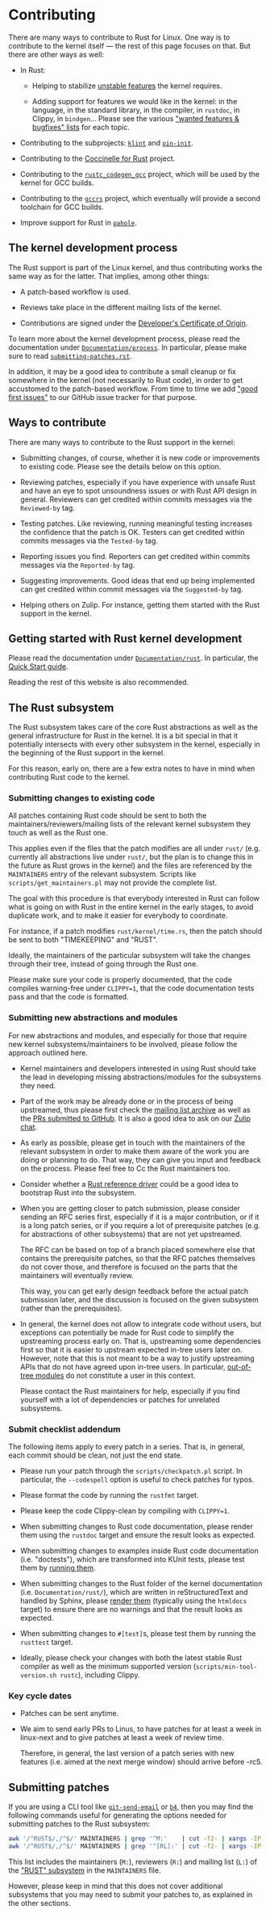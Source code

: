 # Contributing

There are many ways to contribute to Rust for Linux. One way is to contribute to the kernel itself — the rest of this page focuses on that. But there are other ways as well:

  - In Rust:

    + Helping to stabilize [unstable features](Unstable-features.md) the kernel requires.

    + Adding support for features we would like in the kernel: in the language, in the standard library, in the compiler, in `rustdoc`, in Clippy, in `bindgen`... Please see the various ["wanted features & bugfixes" lists](https://github.com/Rust-for-Linux/linux/issues/2) for each topic.

  - Contributing to the subprojects: [`klint`](klint.md) and [`pin-init`](pin-init.md).

  - Contributing to the [Coccinelle for Rust](Coccinelle-for-Rust.md) project.

  - Contributing to the [`rustc_codegen_gcc`](rustc_codegen_gcc.md) project, which will be used by the kernel for GCC builds.

  - Contributing to the [`gccrs`](gccrs.md) project, which eventually will provide a second toolchain for GCC builds.

  - Improve support for Rust in [`pahole`](https://github.com/acmel/dwarves).

## The kernel development process

The Rust support is part of the Linux kernel, and thus contributing works the same way as for the latter. That implies, among other things:

  - A patch-based workflow is used.

  - Reviews take place in the different mailing lists of the kernel.

  - Contributions are signed under the [Developer's Certificate of Origin](https://docs.kernel.org/process/submitting-patches.html#developer-s-certificate-of-origin-1-1).

To learn more about the kernel development process, please read the documentation under [`Documentation/process`](https://docs.kernel.org/process/). In particular, please make sure to read [`submitting-patches.rst`](https://docs.kernel.org/process/submitting-patches.html).

In addition, it may be a good idea to contribute a small cleanup or fix somewhere in the kernel (not necessarily to Rust code), in order to get accustomed to the patch-based workflow. From time to time we add ["good first issues"](https://github.com/Rust-for-Linux/linux/contribute) to our GitHub issue tracker for that purpose.

## Ways to contribute

There are many ways to contribute to the Rust support in the kernel:

  - Submitting changes, of course, whether it is new code or improvements to existing code. Please see the details below on this option.

  - Reviewing patches, especially if you have experience with unsafe Rust and have an eye to spot unsoundness issues or with Rust API design in general. Reviewers can get credited within commits messages via the `Reviewed-by` tag.

  - Testing patches. Like reviewing, running meaningful testing increases the confidence that the patch is OK. Testers can get credited within commits messages via the `Tested-by` tag.

  - Reporting issues you find. Reporters can get credited within commits messages via the `Reported-by` tag.

  - Suggesting improvements. Good ideas that end up being implemented can get credited within commit messages via the `Suggested-by` tag.

  - Helping others on Zulip. For instance, getting them started with the Rust support in the kernel.

## Getting started with Rust kernel development

Please read the documentation under [`Documentation/rust`](https://docs.kernel.org/rust/). In particular, the [Quick Start guide](https://docs.kernel.org/rust/quick-start.html).

Reading the rest of this website is also recommended.

## The Rust subsystem

The Rust subsystem takes care of the core Rust abstractions as well as the general infrastructure for Rust in the kernel. It is a bit special in that it potentially intersects with every other subsystem in the kernel, especially in the beginning of the Rust support in the kernel.

For this reason, early on, there are a few extra notes to have in mind when contributing Rust code to the kernel.

### Submitting changes to existing code

All patches containing Rust code should be sent to both the maintainers/reviewers/mailing lists of the relevant kernel subsystem they touch as well as the Rust one.

This applies even if the files that the patch modifies are all under `rust/` (e.g. currently all abstractions live under `rust/`, but the plan is to change this in the future as Rust grows in the kernel) and the files are referenced by the `MAINTAINERS` entry of the relevant subsystem. Scripts like `scripts/get_maintainers.pl` may not provide the complete list.

The goal with this procedure is that everybody interested in Rust can follow what is going on with Rust in the entire kernel in the early stages, to avoid duplicate work, and to make it easier for everybody to coordinate.

For instance, if a patch modifies `rust/kernel/time.rs`, then the patch should be sent to both "TIMEKEEPING" and "RUST".

Ideally, the maintainers of the particular subsystem will take the changes through their tree, instead of going through the Rust one.

Please make sure your code is properly documented, that the code compiles warning-free under `CLIPPY=1`, that the code documentation tests pass and that the code is formatted.

### Submitting new abstractions and modules

For new abstractions and modules, and especially for those that require new kernel subsystems/maintainers to be involved, please follow the approach outlined here.

  - Kernel maintainers and developers interested in using Rust should take the lead in developing missing abstractions/modules for the subsystems they need.

  - Part of the work may be already done or in the process of being upstreamed, thus please first check the [mailing list archive](https://lore.kernel.org/rust-for-linux/) as well as the [PRs submitted to GitHub](https://github.com/Rust-for-Linux/linux/pulls). It is also a good idea to ask on our [Zulip chat](https://rust-for-linux.zulipchat.com).

  - As early as possible, please get in touch with the maintainers of the relevant subsystem in order to make them aware of the work you are doing or planning to do. That way, they can give you input and feedback on the process. Please feel free to Cc the Rust maintainers too.

  - Consider whether a [Rust reference driver](Rust-reference-drivers.md) could be a good idea to bootstrap Rust into the subsystem.

  - When you are getting closer to patch submission, please consider sending an RFC series first, especially if it is a major contribution, or if it is a long patch series, or if you require a lot of prerequisite patches (e.g. for abstractions of other subsystems) that are not yet upstreamed.

    The RFC can be based on top of a branch placed somewhere else that contains the prerequisite patches, so that the RFC patches themselves do not cover those, and therefore is focused on the parts that the maintainers will eventually review.

    This way, you can get early design feedback before the actual patch submission later, and the discussion is focused on the given subsystem (rather than the prerequisites).

  - In general, the kernel does not allow to integrate code without users, but exceptions can potentially be made for Rust code to simplify the upstreaming process early on. That is, upstreaming some dependencies first so that it is easier to upstream expected in-tree users later on. However, note that this is not meant to be a way to justify upstreaming APIs that do not have agreed upon in-tree users. In particular, [out-of-tree modules](Out-of-tree-modules.md) do not constitute a user in this context.

    Please contact the Rust maintainers for help, especially if you find yourself with a lot of dependencies or patches for unrelated subsystems.

### Submit checklist addendum

The following items apply to every patch in a series. That is, in general, each commit should be clean, not just the end state.

  - Please run your patch through the `scripts/checkpatch.pl` script. In particular, the `--codespell` option is useful to check patches for typos.

  - Please format the code by running the `rustfmt` target.

  - Please keep the code Clippy-clean by compiling with `CLIPPY=1`.

  - When submitting changes to Rust code documentation, please render them using the `rustdoc` target and ensure the result looks as expected.

  - When submitting changes to examples inside Rust code documentation (i.e. "doctests"), which are transformed into KUnit tests, please test them by [running them](https://docs.kernel.org/rust/testing.html).

  - When submitting changes to the Rust folder of the kernel documentation (i.e. `Documentation/rust/`), which are written in reStructuredText and handled by Sphinx, please [render them](https://docs.kernel.org/doc-guide/sphinx.html) (typically using the `htmldocs` target) to ensure there are no warnings and that the result looks as expected.

  - When submitting changes to `#[test]`s, please test them by running the `rusttest` target.

  - Ideally, please check your changes with both the latest stable Rust compiler as well as the minimum supported version (`scripts/min-tool-version.sh rustc`), including Clippy.

### Key cycle dates

  - Patches can be sent anytime.

  - We aim to send early PRs to Linus, to have patches for at least a week in linux-next and to give patches at least a week of review time.

    Therefore, in general, the last version of a patch series with new features (i.e. aimed at the next merge window) should arrive before -rc5.

## Submitting patches

If you are using a CLI tool like [`git-send-email`](https://git-scm.com/docs/git-send-email) or [`b4`](https://b4.docs.kernel.org), then you may find the following commands useful for generating the options needed for submitting patches to the Rust subsystem:

```sh
awk '/^RUST$/,/^$/' MAINTAINERS | grep '^M:'    | cut -f2- | xargs -IP echo --to \'P\' \\
awk '/^RUST$/,/^$/' MAINTAINERS | grep '^[RL]:' | cut -f2- | xargs -IP echo --cc \'P\' \\
```

This list includes the maintainers (`M:`), reviewers (`R:`) and mailing list (`L:`) of the ["RUST" subsystem](https://docs.kernel.org/process/maintainers.html#rust) in the `MAINTAINERS` file.

However, please keep in mind that this does not cover additional subsystems that you may need to submit your patches to, as explained in the other sections.
